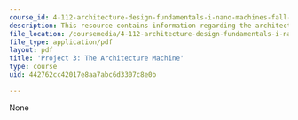 ```yaml
---
course_id: 4-112-architecture-design-fundamentals-i-nano-machines-fall-2012
description: This resource contains information regarding the architecture machine.
file_location: /coursemedia/4-112-architecture-design-fundamentals-i-nano-machines-fall-2012/442762cc42017e8aa7abc6d3307c8e0b_MIT4_112F12_prjct3-arch.pdf
file_type: application/pdf
layout: pdf
title: 'Project 3: The Architecture Machine'
type: course
uid: 442762cc42017e8aa7abc6d3307c8e0b

---
```

None